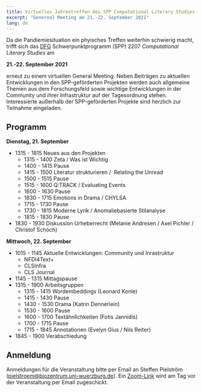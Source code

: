 ```yaml
---
title: Virtuelles Jahrestreffen des SPP Computational Literary Studies
excerpt: "Genereal Meeting am 21.-22. September 2021"
lang: de
---
```


Da die Pandiemiesituation ein phyisches Treffen weiterhin schwierig macht, trifft sich das [DFG](https://www.dfg.de/) Schwerpunktprogramm (SPP) 2207 *Computational Literary Studies* am

**21.-22. September 2021**

erneut zu einem virtuellen General Meeting. Neben Beiträgen zu aktuellen Entwicklungen in den SPP-geförderten Projekten werden auch allgemeine Themen aus dem Forschungsfeld sowie wichtige Entwicklungen in der Community und ihrer Infrastruktur auf der Tagesordnung stehen. Interessierte außerhalb der SPP-geförderten Projekte sind herzlich zur Teilnahme eingeladen.

## Programm
**Dienstag, 21. September**
- 1315 - 1815 Neues aus den Projekten
  - 1315 - 1400 Zeta / Was ist Wichtig
  - 1400 - 1415 Pause
  - 1415 - 1500 Literatur strukturieren /  Relating the Unread
  - 1500 - 1515 Pause
  - 1515 - 1600 Q:TRACK / Evaluating Events
  - 1600 - 1630 Pause
  - 1630 - 1715 Emotions in Drama / CHYLSA
  - 1715 - 1730 Pause
  - 1730 - 1815 Moderne Lyrik / Anomaliebasierte Stilanalyse
  - 1815 - 1830 Pause
- 1830 - 1930 Diskussion Urheberrecht (Melanie Andresen / Axel Pichler / Christof Schöch) 

**Mittwoch, 22. September**
- 1015 - 1145 Aktuelle Entwicklungen: Community und Inrastruktur
  - NFDI4Text+
  - CLSInfra
  - CLS Journal
- 1145 - 1315 Mittagspause
- 1315 - 1900 Arbeitsgruppen
  - 1315 - 1415 Wordembeddings (Leonard Konle)
  - 1415 - 1430 Pause
  - 1430 - 1530 Drama (Katrin Dennerlein)
  - 1530 - 1600 Pause
  - 1600 - 1700 Textähnlichkeiten (Fotis Jannidis)
  - 1700 - 1715 Pause
  - 1715 - 1845 Annotationen (Evelyn Gius / Nils Reiter)
- 1845 - 1900 Verabschiedung



## Anmeldung
Anmeldungen für die Veranstaltung bitte per Email an Steffen Pielström (pielstroem@biozentrum.uni-wuerzburg.de). Ein [Zoom-Link](https://zoom.us/de-de/meetings.html) wird am Tag vor der Veranstaltung per Email zugeschickt.



